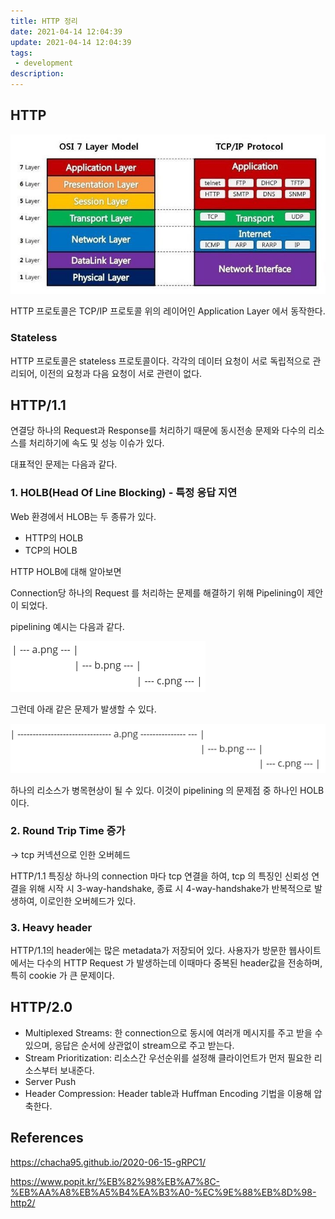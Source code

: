```yaml
---
title: HTTP 정리
date: 2021-04-14 12:04:39
update: 2021-04-14 12:04:39
tags:
 - development
description:
---
```


## HTTP

![](./1.jpeg)

HTTP 프로토콜은 TCP/IP 프로토콜 위의 레이어인 Application Layer 에서 동작한다.

### Stateless

HTTP 프로토콜은 stateless 프로토콜이다. 각각의 데이터 요청이 서로 독립적으로 관리되어, 이전의 요청과 다음 요청이 서로 관련이 없다.

## HTTP/1.1

연결당 하나의 Request과 Response를 처리하기 때문에 동시전송 문제와 다수의 리소스를 처리하기에 속도 및 성능 이슈가 있다.

대표적인 문제는 다음과 같다.

### 1. HOLB(Head Of Line Blocking) - 특정 응답 지연

Web 환경에서 HLOB는 두 종류가 있다.

- HTTP의 HOLB
- TCP의 HOLB

HTTP HOLB에 대해 알아보면

Connection당 하나의 Request 를 처리하는 문제를 해결하기 위해 Pipelining이 제안이 되었다.

pipelining 예시는 다음과 같다.

![](./2.png)

그런데 아래 같은 문제가 발생할 수 있다.

![](./3.png)

하나의 리소스가 병목현상이 될 수 있다. 이것이 pipelining 의 문제점 중 하나인 HOLB이다.

### 2. Round Trip Time 증가

→ tcp 커넥션으로 인한 오버헤드

HTTP/1.1 특징상 하나의 connection 마다 tcp 연결을 하여, tcp 의 특징인 신뢰성 연결을 위해 시작 시 3-way-handshake, 종료 시 4-way-handshake가 반복적으로 발생하여, 이로인한 오버헤드가 있다.

### 3. Heavy header

HTTP/1.1의 header에는 많은 metadata가 저장되어 있다. 사용자가 방문한 웹사이트에서는 다수의 HTTP Request 가 발생하는데 이때마다 중복된 header값을 전송하며, 특히 cookie 가 큰 문제이다.

## HTTP/2.0

- Multiplexed Streams: 한 connection으로 동시에 여러개 메시지를 주고 받을 수 있으며, 응답은 순서에 상관없이 stream으로 주고 받는다.
- Stream Prioritization: 리소스간 우선순위를 설정해 클라이언트가 먼저 필요한 리소스부터 보내준다.
- Server Push
- Header Compression: Header table과 Huffman Encoding 기법을 이용해 압축한다.

## References

https://chacha95.github.io/2020-06-15-gRPC1/

https://www.popit.kr/%EB%82%98%EB%A7%8C-%EB%AA%A8%EB%A5%B4%EA%B3%A0-%EC%9E%88%EB%8D%98-http2/
